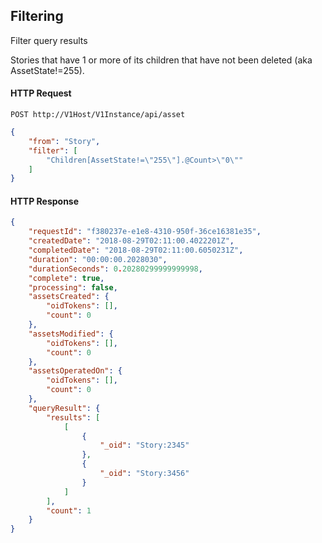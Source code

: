 ## Filtering

Filter query results

Stories that have 1 or more of its children that have not been deleted (aka AssetState!=255).

#### HTTP Request

`POST http://V1Host/V1Instance/api/asset`

```json
{
    "from": "Story",
    "filter": [
        "Children[AssetState!=\"255\"].@Count>\"0\""
    ]
}
```

#### HTTP Response
```json
{
	"requestId": "f380237e-e1e8-4310-950f-36ce16381e35",
	"createdDate": "2018-08-29T02:11:00.4022201Z",
	"completedDate": "2018-08-29T02:11:00.6050231Z",
	"duration": "00:00:00.2028030",
	"durationSeconds": 0.20280299999999998,
	"complete": true,
	"processing": false,
	"assetsCreated": {
		"oidTokens": [],
		"count": 0
	},
	"assetsModified": {
		"oidTokens": [],
		"count": 0
	},
	"assetsOperatedOn": {
		"oidTokens": [],
		"count": 0
	},
	"queryResult": {
		"results": [
			[
				{
					"_oid": "Story:2345"
				},
				{
					"_oid": "Story:3456"
				}
			]
		],
		"count": 1
	}
}
```
